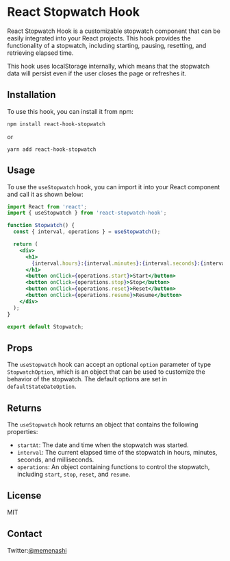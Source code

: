 # React Stopwatch Hook

React Stopwatch Hook is a customizable stopwatch component that can be easily integrated into your React projects. This hook provides the functionality of a stopwatch, including starting, pausing, resetting, and retrieving elapsed time.

This hook uses localStorage internally, which means that the stopwatch data will persist even if the user closes the page or refreshes it.

## Installation

To use this hook, you can install it from npm:

```
npm install react-hook-stopwatch
```

or 

```
yarn add react-hook-stopwatch
```


## Usage

To use the `useStopwatch` hook, you can import it into your React component and call it as shown below:

```jsx
import React from 'react';
import { useStopwatch } from 'react-stopwatch-hook';

function Stopwatch() {
  const { interval, operations } = useStopwatch();

  return (
    <div>
      <h1>
        {interval.hours}:{interval.minutes}:{interval.seconds}:{interval.milliseconds}
      </h1>
      <button onClick={operations.start}>Start</button>
      <button onClick={operations.stop}>Stop</button>
      <button onClick={operations.reset}>Reset</button>
      <button onClick={operations.resume}>Resume</button>
    </div>
  );
}

export default Stopwatch;
```

## Props

The `useStopwatch` hook can accept an optional `option` parameter of type `StopwatchOption`, which is an object that can be used to customize the behavior of the stopwatch. The default options are set in `defaultStateDateOption`.

## Returns

The `useStopwatch` hook returns an object that contains the following properties:

- `startAt`: The date and time when the stopwatch was started.
- `interval`: The current elapsed time of the stopwatch in hours, minutes, seconds, and milliseconds.
- `operations`: An object containing functions to control the stopwatch, including `start`, `stop`, `reset`, and `resume`.

## License

MIT

## Contact

Twitter:[@memenashi](https://twitter.com/memenashi)